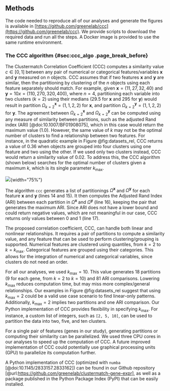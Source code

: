 ## Methods

The code needed to reproduce all of our analyses and generate the figures is available in [https://github.com/greenelab/ccc](https://github.com/greenelab/ccc).
We provide scripts to download the required data and run all the steps.
A Docker image is provided to use the same runtime environment.


### The CCC algorithm {#sec:ccc_algo .page_break_before}

The Clustermatch Correlation Coefficient (CCC) computes a similarity value $c \in \left[0,1\right]$ between any pair of numerical or categorical features/variables $\mathbf{x}$ and $\mathbf{y}$ measured on $n$ objects.
CCC assumes that if two features $\mathbf{x}$ and $\mathbf{y}$ are similar, then the partitioning by clustering of the $n$ objects using each feature separately should match.
For example, given $\mathbf{x}=(11, 27, 32, 40)$ and $\mathbf{y}=10x=(110, 270, 320, 400)$, where $n=4$, partitioning each variable into two clusters ($k=2$) using their medians (29.5 for $\mathbf{x}$ and 295 for $\mathbf{y}$) would result in partition $\Omega^{\mathbf{x}}_{k=2}=(1, 1, 2, 2)$ for $\mathbf{x}$, and partition $\Omega^{\mathbf{y}}_{k=2}=(1, 1, 2, 2)$ for $\mathbf{y}$.
The agreement between $\Omega^{\mathbf{x}}_{k=2}$ and $\Omega^{\mathbf{y}}_{k=2}$ can be computed using any measure of similarity between partitions, such as the adjusted Rand index (ARI) [@doi:10.1007/BF01908075], which in this case would return the maximum value (1.0).
However, the same value of $k$ may not be the optimal number of clusters to find a relationship between two features.
For instance, in the quadratic example in Figure @fig:datasets_rel, CCC returns a value of 0.36 when objects are grouped into four clusters using one feature and two using the other.
If we used only two clusters instead, CCC would return a similarity value of 0.02.
To address this, the CCC algorithm (shown below) searches for the optimal number of clusters given a maximum $k$, which is its single parameter $k_{\mathrm{max}}$.

![
](images/intro/ccc_algorithm/ccc_algorithm.svg "CCC algorithm"){width="75%"}

The algorithm `ccc` generates a list of partitionings $\Omega^{\mathbf{x}}$ and $\Omega^{\mathbf{y}}$ for each feature $\mathbf{x}$ and $\mathbf{y}$ (lines 14 and 15).
It then computes the Adjusted Rand Index (ARI) between each partition in $\Omega^{\mathbf{x}}$ and $\Omega^{\mathbf{y}}$ (line 16), keeping the pair that generates the maximum ARI.
Since ARI does not have a lower bound and could return negative values, which are not meaningful in our case, CCC returns only values between 0 and 1 (line 17).


The proposed correlation coefficient, CCC, can handle both linear and nonlinear relationships.
It requires a pair of partitions to compute a similarity value, and any feature that can be used to perform clustering/grouping is supported.
Numerical features are clustered using quantiles, from $k=2$ to $k=k_{\mathrm{max}}$.
Categorical features are grouped using their categories.
This allows for the integration of numerical and categorical variables, since clusters do not need an order.


For all our analyses, we used $k_{\mathrm{max}}=10$.
This value generates 18 partitions (9 for each gene, from $k=2$ to $k=10$) and 81 ARI comparisons.
Lowering $k_{\mathrm{max}}$ reduces computation time, but may miss more complex/general relationships.
Our examples in Figure @fig:datasets_rel suggest that using $k_{\mathrm{max}}=2$ could be a valid use case scenario to find linear-only patterns.
Additionally, $k_{\mathrm{max}}=2$ implies two partitions and one ARI comparison.
Our Python implementation of CCC provides flexibility in specifying $k_{\mathrm{max}}$.
For instance, a custom list of integers, such as `[2, 5, 10]`, can be used to partition the data into two, five, and ten clusters.


For a single pair of features (genes in our study), generating partitions or computing their similarity can be parallelized.
We used three CPU cores in our analyses to speed up the computation of CCC.
A future improved implementation of CCC could potentially use graphical processing units (GPU) to parallelize its computation further.


A Python implementation of CCC (optimized with `numba` [@doi:10.1145/2833157.2833162]) can be found in our Github repository [@url:https://github.com/greenelab/clustermatch-gene-expr], as well as a package published in the Python Package Index (PyPI) that can be easily installed.
